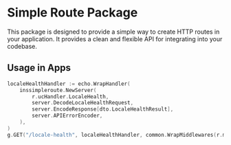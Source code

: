 # Simple Route Package

This package is designed to provide a simple way to create HTTP routes in your application. It provides a clean and flexible API for integrating into your codebase.

## Usage in Apps

```go
localeHealthHandler := echo.WrapHandler(
    inssimpleroute.NewServer(
        r.ucHandler.LocaleHealth,
        server.DecodeLocaleHealthRequest,
        server.EncodeResponse[dto.LocaleHealthResult],
        server.APIErrorEncoder,
    ),
)
g.GET("/locale-health", localeHealthHandler, common.WrapMiddlewares(r.mws)...)
```
